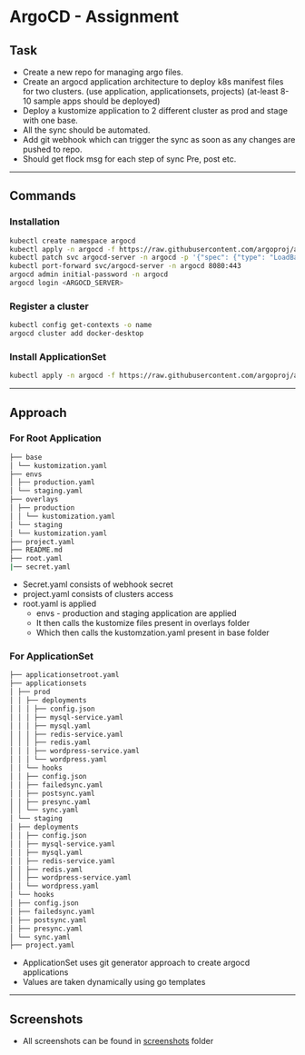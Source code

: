 # ArgoCD - Assignment

## Task

- Create a new repo for managing argo files.
- Create an argocd application architecture to deploy k8s manifest files for two clusters. (use application, applicationsets, projects) (at-least 8-10 sample apps should be deployed)
- Deploy a kustomize application to 2 different cluster as prod and stage with one base.
- All the sync should be automated.
- Add git webhook which can trigger the sync as soon as any changes are pushed to repo.
- Should get flock msg for each step of sync Pre, post etc.

---

## Commands

### Installation

```bash
kubectl create namespace argocd
kubectl apply -n argocd -f https://raw.githubusercontent.com/argoproj/argo-cd/stable/manifests/install.yaml
kubectl patch svc argocd-server -n argocd -p '{"spec": {"type": "LoadBalancer"}}'
kubectl port-forward svc/argocd-server -n argocd 8080:443
argocd admin initial-password -n argocd
argocd login <ARGOCD_SERVER>
```

### Register a cluster

```bash
kubectl config get-contexts -o name
argocd cluster add docker-desktop
```

### Install ApplicationSet

```bash
kubectl apply -n argocd -f https://raw.githubusercontent.com/argoproj/applicationset/v0.4.1/manifests/install.yaml
```

---

## Approach

### For Root Application

```bash
├── base
│ └── kustomization.yaml
├── envs
│ ├── production.yaml
│ └── staging.yaml
├── overlays
│ ├── production
│ │ └── kustomization.yaml
│ └── staging
│ └── kustomization.yaml
├── project.yaml
├── README.md
├── root.yaml
|── secret.yaml
```

- Secret.yaml consists of webhook secret
- project.yaml consists of clusters access
- root.yaml is applied
  - envs - production and staging application are applied
  - It then calls the kustomize files present in overlays folder
  - Which then calls the kustomzation.yaml present in base folder

### For ApplicationSet

```bash
├── applicationsetroot.yaml
├── applicationsets
│ ├── prod
│ │ ├── deployments
│ │ │ ├── config.json
│ │ │ ├── mysql-service.yaml
│ │ │ ├── mysql.yaml
│ │ │ ├── redis-service.yaml
│ │ │ ├── redis.yaml
│ │ │ ├── wordpress-service.yaml
│ │ │ └── wordpress.yaml
│ │ └── hooks
│ │ ├── config.json
│ │ ├── failedsync.yaml
│ │ ├── postsync.yaml
│ │ ├── presync.yaml
│ │ └── sync.yaml
│ └── staging
│ ├── deployments
│ │ ├── config.json
│ │ ├── mysql-service.yaml
│ │ ├── mysql.yaml
│ │ ├── redis-service.yaml
│ │ ├── redis.yaml
│ │ ├── wordpress-service.yaml
│ │ └── wordpress.yaml
│ └── hooks
│ ├── config.json
│ ├── failedsync.yaml
│ ├── postsync.yaml
│ ├── presync.yaml
│ └── sync.yaml
├── project.yaml
```

- ApplicationSet uses git generator approach to create argocd applications
- Values are taken dynamically using go templates

---

## Screenshots

- All screenshots can be found in [screenshots](./screenshots/) folder
